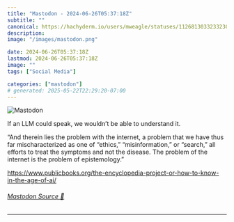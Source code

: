 ```yaml
---
title: "Mastodon - 2024-06-26T05:37:18Z"
subtitle: ""
canonical: https://hachyderm.io/users/mweagle/statuses/112681303323323098
description:
image: "/images/mastodon.png"

date: 2024-06-26T05:37:18Z
lastmod: 2024-06-26T05:37:18Z
image: ""
tags: ["Social Media"]

categories: ["mastodon"]
# generated: 2025-05-22T22:29:20-07:00
---
```

![Mastodon](/images/mastodon.png)

<p>If an LLM could speak, we wouldn’t be able to understand it. </p><p>“And therein lies the problem with the internet, a problem that we have thus far mischaracterized as one of “ethics,” “misinformation,” or “search,” all efforts to treat the symptoms and not the disease. The problem of the internet is the problem of epistemology.” </p><p><a href="https://www.publicbooks.org/the-encyclopedia-project-or-how-to-know-in-the-age-of-ai/" target="_blank" rel="nofollow noopener noreferrer" translate="no"><span class="invisible">https://www.</span><span class="ellipsis">publicbooks.org/the-encycloped</span><span class="invisible">ia-project-or-how-to-know-in-the-age-of-ai/</span></a></p>


###### [Mastodon Source 🐘](https://hachyderm.io/@mweagle/112681303323323098)

___
